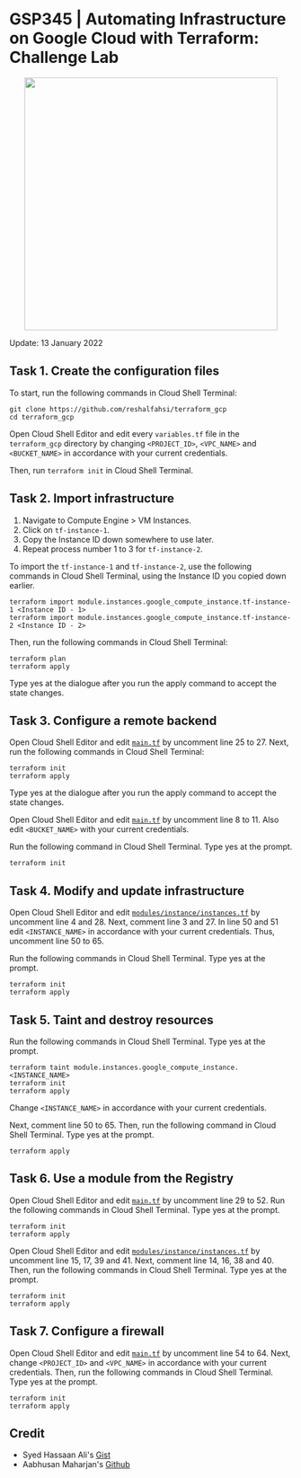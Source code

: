# GSP345 | Automating Infrastructure on Google Cloud with Terraform: Challenge Lab


<div align="center">
    <a href="https://www.cloudskillsboost.google/public_profiles/b6ff4f06-e98a-4362-b579-a33dc8ecdb0f/badges/1640192">
       <img src="https://raw.githubusercontent.com/reshalfahsi/terraform_gcp/master/assets/badges.png" width = 450>
    </a>

</div>


Update: 13 January 2022


## Task 1. Create the configuration files

To start, run the following commands in Cloud Shell Terminal:

```
git clone https://github.com/reshalfahsi/terraform_gcp
cd terraform_gcp
```

Open Cloud Shell Editor and edit every `variables.tf` file in the `terraform_gcp` directory by changing `<PROJECT_ID>`, `<VPC_NAME>` and `<BUCKET_NAME>` in accordance with your current credentials.

Then, run `terraform init` in Cloud Shell Terminal.


## Task 2. Import infrastructure

1. Navigate to Compute Engine > VM Instances. 
2. Click on `tf-instance-1`. 
3. Copy the Instance ID down somewhere to use later. 
4. Repeat process number 1 to 3 for `tf-instance-2`.

To import the `tf-instance-1` and `tf-instance-2`, use the following commands in Cloud Shell Terminal, using the Instance ID you copied down earlier.

```
terraform import module.instances.google_compute_instance.tf-instance-1 <Instance ID - 1>
terraform import module.instances.google_compute_instance.tf-instance-2 <Instance ID - 2>

```

Then, run the following commands in Cloud Shell Terminal:

```
terraform plan
terraform apply
```

Type yes at the dialogue after you run the apply command to accept the state changes.


## Task 3. Configure a remote backend

Open Cloud Shell Editor and edit [`main.tf`](./main.tf) by uncomment line 25 to 27. Next, run the following commands in Cloud Shell Terminal:

```
terraform init
terraform apply
```

Type yes at the dialogue after you run the apply command to accept the state changes.

Open Cloud Shell Editor and edit [`main.tf`](./main.tf) by uncomment line 8 to 11. Also edit `<BUCKET_NAME>` with your current credentials.

Run the following command in Cloud Shell Terminal. Type yes at the prompt.

```
terraform init
```

## Task 4. Modify and update infrastructure

Open Cloud Shell Editor and edit [`modules/instance/instances.tf`](./modules/instance/instances.tf) by uncomment line 4 and 28. Next, comment line 3 and 27. In line 50 and 51 edit `<INSTANCE_NAME>` in accordance with your current credentials. Thus, uncomment line 50 to 65.

Run the following commands in Cloud Shell Terminal. Type yes at the prompt.

```
terraform init
terraform apply
```

## Task 5. Taint and destroy resources

Run the following commands in Cloud Shell Terminal. Type yes at the prompt.

```
terraform taint module.instances.google_compute_instance.<INSTANCE_NAME>
terraform init
terraform apply
```

Change `<INSTANCE_NAME>` in accordance with your current credentials.

Next, comment line 50 to 65. Then, run the following command in Cloud Shell Terminal. Type yes at the prompt.

```
terraform apply
```

## Task 6. Use a module from the Registry

Open Cloud Shell Editor and edit [`main.tf`](./main.tf) by uncomment line 29 to 52. Run the following commands in Cloud Shell Terminal. Type yes at the prompt.

```
terraform init
terraform apply
```

Open Cloud Shell Editor and edit [`modules/instance/instances.tf`](./modules/instance/instances.tf) by uncomment line 15, 17, 39 and 41. Next, comment line 14, 16, 38 and 40. Then, run the following commands in Cloud Shell Terminal. Type yes at the prompt.

```
terraform init
terraform apply
```

## Task 7. Configure a firewall

Open Cloud Shell Editor and edit [`main.tf`](./main.tf) by uncomment line 54 to 64. Next, change `<PROJECT_ID>` and `<VPC_NAME>` in accordance with your current credentials. Then, run the following commands in Cloud Shell Terminal. Type yes at the prompt.

```
terraform init
terraform apply
```

## Credit

- Syed Hassaan Ali's [Gist](https://gist.github.com/Syed-Hassaan/e41a83345832666846ee6be0f69c1f36)
- Aabhusan Maharjan's [Github](https://github.com/Aabhusan/terraform-labs)
